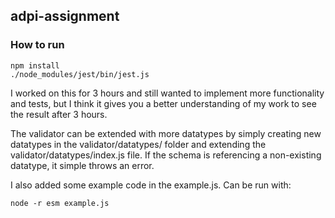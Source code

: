 ## adpi-assignment
### How to run
```
npm install
./node_modules/jest/bin/jest.js
```

I worked on this for 3 hours and still wanted to implement more functionality and tests, but I think it gives you a better understanding of my work to see the result after 3 hours.

The validator can be extended with more datatypes by simply creating new datatypes in the validator/datatypes/ folder and extending the validator/datatypes/index.js file. 
If the schema is referencing a non-existing datatype, it simple throws an error.

I also added some example code in the example.js. Can be run with:
```
node -r esm example.js
```
